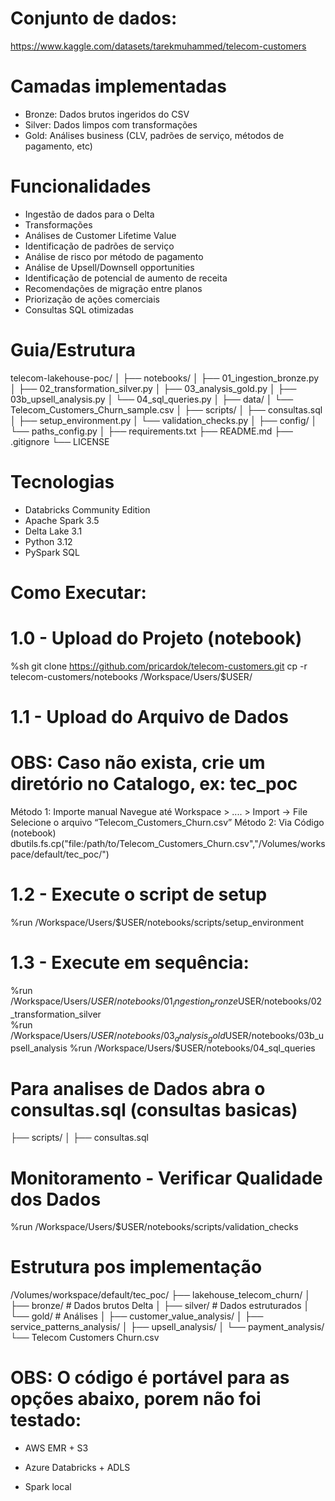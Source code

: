 # Conjunto de dados:
https://www.kaggle.com/datasets/tarekmuhammed/telecom-customers

# Camadas implementadas
- Bronze: Dados brutos ingeridos do CSV
- Silver: Dados limpos com transformações
- Gold: Análises business (CLV, padrões de serviço, métodos de pagamento, etc)

# Funcionalidades
- Ingestão de dados para o Delta
- Transformações
- Análises de Customer Lifetime Value
- Identificação de padrões de serviço
- Análise de risco por método de pagamento
- Análise de Upsell/Downsell opportunities
- Identificação de potencial de aumento de receita
- Recomendações de migração entre planos
- Priorização de ações comerciais
- Consultas SQL otimizadas

# Guia/Estrutura
telecom-lakehouse-poc/
│
├── notebooks/
│   ├── 01_ingestion_bronze.py
│   ├── 02_transformation_silver.py
│   ├── 03_analysis_gold.py
│   ├── 03b_upsell_analysis.py
│   └── 04_sql_queries.py
│
├── data/
│   └── Telecom_Customers_Churn_sample.csv
│
├── scripts/
│   ├── consultas.sql
│   ├── setup_environment.py
│   └── validation_checks.py
│
├── config/
│   └── paths_config.py
│
├── requirements.txt
├── README.md
├── .gitignore
└── LICENSE


# Tecnologias
- Databricks Community Edition
- Apache Spark 3.5
- Delta Lake 3.1
- Python 3.12
- PySpark SQL

# Como Executar:

# 1.0 - Upload do Projeto (notebook)
%sh
git clone https://github.com/pricardok/telecom-customers.git
cp -r telecom-customers/notebooks /Workspace/Users/$USER/

# 1.1 - Upload do Arquivo de Dados
# OBS: Caso não exista, crie um diretório no Catalogo, ex: tec_poc
Método 1: Importe manual
Navegue até Workspace > .... > Import → File
Selecione o arquivo “Telecom_Customers_Churn.csv”
Método 2: Via Código (notebook)
dbutils.fs.cp("file:/path/to/Telecom_Customers_Churn.csv","/Volumes/workspace/default/tec_poc/")

# 1.2 - Execute o script de setup
%run /Workspace/Users/$USER/notebooks/scripts/setup_environment

# 1.3 - Execute em sequência:
%run /Workspace/Users/$USER/notebooks/01_ingestion_bronze
%run /Workspace/Users/$USER/notebooks/02_transformation_silver  
%run /Workspace/Users/$USER/notebooks/03_analysis_gold
%run /Workspace/Users/$USER/notebooks/03b_upsell_analysis
%run /Workspace/Users/$USER/notebooks/04_sql_queries

# Para analises de Dados abra o consultas.sql (consultas basicas)
├── scripts/
│   ├── consultas.sql

# Monitoramento - Verificar Qualidade dos Dados
%run /Workspace/Users/$USER/notebooks/scripts/validation_checks

# Estrutura pos implementação
/Volumes/workspace/default/tec_poc/
├── lakehouse_telecom_churn/
│   ├── bronze/          # Dados brutos Delta
│   ├── silver/          # Dados estruturados
│   └── gold/            # Análises 
│       ├── customer_value_analysis/
│       ├── service_patterns_analysis/
│       ├── upsell_analysis/
│       └── payment_analysis/
└── Telecom Customers Churn.csv

# OBS: O código é portável para as opções abaixo, porem não foi testado:
- AWS EMR + S3
- Azure Databricks + ADLS  

- Spark local
